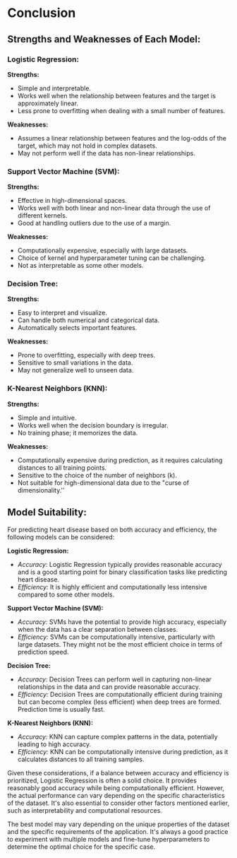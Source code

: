 # Conclusion

## Strengths and Weaknesses of Each Model:

### Logistic Regression:
**Strengths:**
- Simple and interpretable.
- Works well when the relationship between features and the target is approximately linear.
- Less prone to overfitting when dealing with a small number of features.

**Weaknesses:**
- Assumes a linear relationship between features and the log-odds of the target, which may not hold in complex datasets.
- May not perform well if the data has non-linear relationships.

### Support Vector Machine (SVM):
**Strengths:**
- Effective in high-dimensional spaces.
- Works well with both linear and non-linear data through the use of different kernels.
- Good at handling outliers due to the use of a margin.

**Weaknesses:**
- Computationally expensive, especially with large datasets.
- Choice of kernel and hyperparameter tuning can be challenging.
- Not as interpretable as some other models.

### Decision Tree:
**Strengths:**
- Easy to interpret and visualize.
- Can handle both numerical and categorical data.
- Automatically selects important features.

**Weaknesses:**
- Prone to overfitting, especially with deep trees.
- Sensitive to small variations in the data.
- May not generalize well to unseen data.

### K-Nearest Neighbors (KNN):
**Strengths:**
- Simple and intuitive.
- Works well when the decision boundary is irregular.
- No training phase; it memorizes the data.

**Weaknesses:**
- Computationally expensive during prediction, as it requires calculating distances to all training points.
- Sensitive to the choice of the number of neighbors (k).
- Not suitable for high-dimensional data due to the "curse of dimensionality.''

## Model Suitability:

For predicting heart disease based on both accuracy and efficiency, the following models can be considered:

**Logistic Regression:**
- *Accuracy:* Logistic Regression typically provides reasonable accuracy and is a good starting point for binary classification tasks like predicting heart disease.
- *Efficiency:* It is highly efficient and computationally less intensive compared to some other models.

**Support Vector Machine (SVM):**
- *Accuracy:* SVMs have the potential to provide high accuracy, especially when the data has a clear separation between classes.
- *Efficiency:* SVMs can be computationally intensive, particularly with large datasets. They might not be the most efficient choice in terms of prediction speed.

**Decision Tree:**
- *Accuracy:* Decision Trees can perform well in capturing non-linear relationships in the data and can provide reasonable accuracy.
- *Efficiency:* Decision Trees are computationally efficient during training but can become complex (less efficient) when deep trees are formed. Prediction time is usually fast.

**K-Nearest Neighbors (KNN):**
- *Accuracy:* KNN can capture complex patterns in the data, potentially leading to high accuracy.
- *Efficiency:* KNN can be computationally intensive during prediction, as it calculates distances to all training samples.

Given these considerations, if a balance between accuracy and efficiency is prioritized, Logistic Regression is often a solid choice. It provides reasonably good accuracy while being computationally efficient. However, the actual performance can vary depending on the specific characteristics of the dataset. It's also essential to consider other factors mentioned earlier, such as interpretability and computational resources.

The best model may vary depending on the unique properties of the dataset and the specific requirements of the application. It's always a good practice to experiment with multiple models and fine-tune hyperparameters to determine the optimal choice for the specific case.
